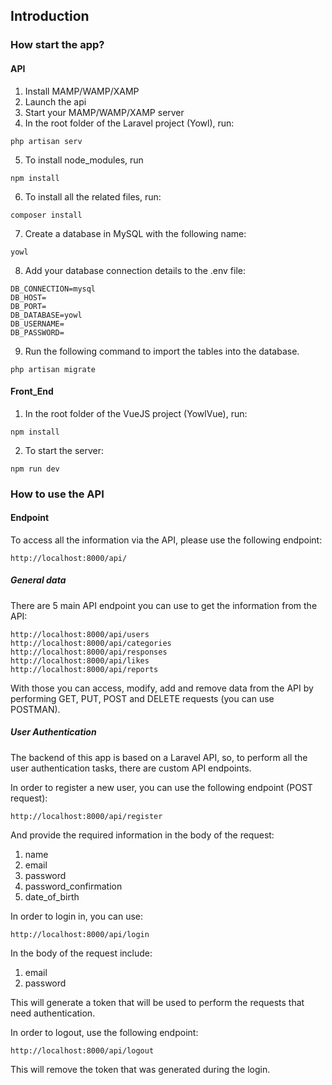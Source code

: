 
## Introduction

### How start the app?

#### API
1. Install MAMP/WAMP/XAMP
2. Launch the api
3. Start your MAMP/WAMP/XAMP server
4. In the root folder of the Laravel project (Yowl), run: 
```php:
php artisan serv
```
5. To install node_modules, run
```php:
npm install
```
6. To install all the related files, run:
```php:
composer install
```
7. Create a database in MySQL with the following name:
```php:
yowl
```
8. Add your database connection details to the .env file:
```php:
DB_CONNECTION=mysql
DB_HOST=
DB_PORT=
DB_DATABASE=yowl
DB_USERNAME=
DB_PASSWORD=
```
9. Run the following command to import the tables into the database.
```php:
php artisan migrate
```

#### Front_End
1. In the root folder of the VueJS project (YowlVue), run:
```php:
npm install
```
2. To start the server:
```php:
npm run dev
```

### How to use the API

#### Endpoint

To access all the information via the API, please use the following endpoint:
```php:
http://localhost:8000/api/
```

##### General data

There are 5 main API endpoint you can use to get the information from the API:
```php:
http://localhost:8000/api/users
http://localhost:8000/api/categories
http://localhost:8000/api/responses
http://localhost:8000/api/likes
http://localhost:8000/api/reports
```
With those you can access, modify, add and remove data from the API by performing GET, PUT, POST and DELETE requests (you can use POSTMAN).

##### User Authentication

The backend of this app is based on a Laravel API, so, to perform all the user authentication tasks, there are custom API endpoints.

In order to register a new user, you can use the following endpoint (POST request):
```php:
http://localhost:8000/api/register
```
And provide the required information in the body of the request:
1. name
2. email
3. password
4. password_confirmation
5. date_of_birth

In order to login in, you can use:
```php:
http://localhost:8000/api/login
```
In the body of the request include:
1. email
2. password

This will generate a token that will be used to perform the requests that need authentication.

In order to logout, use the following endpoint:
```php:
http://localhost:8000/api/logout
```
This will remove the token that was generated during the login.



